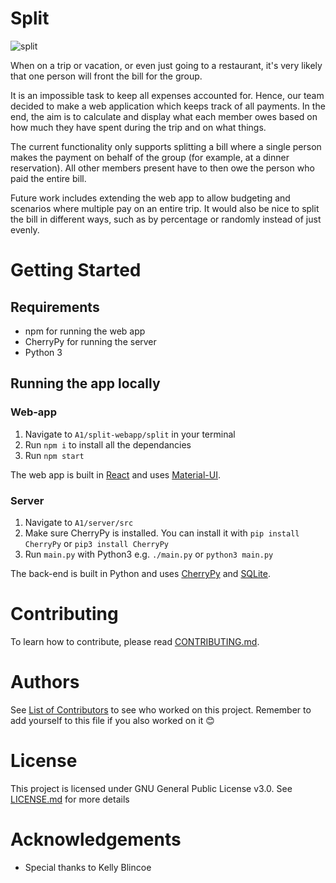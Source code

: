 # Split
![split](https://user-images.githubusercontent.com/8885794/77110524-91a8a080-6a8a-11ea-9ad0-950b17ac6c93.png)

When on a trip or vacation, or even just going to a restaurant, it's very likely that one person will front the bill for the group.

It is an impossible task to keep all expenses accounted for. Hence, our team decided to make a web application which keeps track of all payments. In the end, the aim is to calculate and display what each member owes based on how much they have spent during the trip and on what things.

The current functionality only supports splitting a bill where a single person makes the payment on behalf of the group (for example, at a dinner reservation). All other members present have to then owe the person who paid the entire bill.

Future work includes extending the web app to allow budgeting and scenarios where multiple pay on an entire trip. It would also be nice to split the bill in different ways, such as by percentage or randomly instead of just evenly.

# Getting Started

## Requirements
* npm for running the web app
* CherryPy for running the server
* Python 3

## Running the app locally

### Web-app
1. Navigate to `A1/split-webapp/split` in your terminal
2. Run `npm i` to install all the dependancies
3. Run `npm start`

The web app is built in [React](https://reactjs.org/) and uses [Material-UI](https://material-ui.com/).

### Server
1. Navigate to `A1/server/src`
2. Make sure CherryPy is installed. You can install it with `pip install CherryPy` or `pip3 install CherryPy`
3. Run `main.py` with Python3 e.g. `./main.py` or `python3 main.py`

The back-end is built in Python and uses [CherryPy](https://cherrypy.org/) and [SQLite](https://www.sqlite.org/index.html).

# Contributing
To learn how to contribute, please read [CONTRIBUTING.md](https://github.com/SOFTENG701G1/A1/blob/master/CONTRIBUTING.md).

# Authors
See [List of Contributors](https://github.com/SOFTENG701G1/A1/wiki/List-of-contributors) to see who worked on this project. Remember to add yourself to this file if you also worked on it :blush:    

# License
This project is licensed under GNU General Public License v3.0. See [LICENSE.md](https://github.com/SOFTENG701G1/A1/blob/master/LICENSE.md) for more details

# Acknowledgements
* Special thanks to Kelly Blincoe
